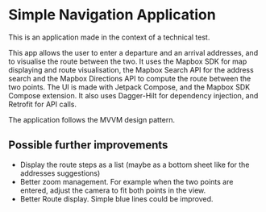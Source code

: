 # Simple Navigation Application

This is an application made in the context of a technical test.

This app allows the user to enter a departure and an arrival addresses, and to visualise the route between the two.
It uses the Mapbox SDK for map displaying and route visualisation, the Mapbox Search API for the address search and the Mapbox Directions API to compute the route between the two points.
The UI is made with Jetpack Compose, and the Mapbox SDK Compose extension.
It also uses Dagger-Hilt for dependency injection, and Retrofit for API calls.

The application follows the MVVM design pattern.

## Possible further improvements

* Display the route steps as a list (maybe as a bottom sheet like for the addresses suggestions)
* Better zoom management. For example when the two points are entered, adjust the camera to fit both points in the view.
* Better Route display. Simple blue lines could be improved.
